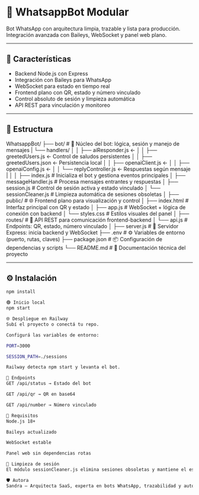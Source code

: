# 📱 WhatsappBot Modular

Bot WhatsApp con arquitectura limpia, trazable y lista para producción. Integración avanzada con Baileys, WebSocket y panel web plano.

---

## 🚀 Características

- Backend Node.js con Express
- Integración con Baileys para WhatsApp
- WebSocket para estado en tiempo real
- Frontend plano con QR, estado y número vinculado
- Control absoluto de sesión y limpieza automática
- API REST para vinculación y monitoreo

---

## 📁 Estructura

WhatsappBot/
├── bot/                  # 🧠 Núcleo del bot: lógica, sesión y manejo de mensajes
|   └── handlers/
│   │    ├── aiResponder.js        ←
│   │    ├── greetedUsers.js       ← Control de saludos persistentes
│   │    ├── greetedUsers.json     ← Persistencia local
│   │    ├── openaiClient.js       ← 
│   │    ├── openaiConfig.js       ← 
│   │    └── replyController.js    ← Respuestas según mensaje
|   │
│   ├── index.js          # Inicializa el bot y gestiona eventos principales
│   ├── messageHandler.js # Procesa mensajes entrantes y respuestas
│   ├── session.js        # Control de sesión activa y estado vinculado
│   └── sessionCleaner.js # Limpieza automática de sesiones obsoletas
│
├── public/               # 🌐 Frontend plano para visualización y control
│   ├── index.html        # Interfaz principal con QR y estado
│   ├── app.js            # WebSocket + lógica de conexión con backend
│   └── styles.css        # Estilos visuales del panel
│
├── routes/               # 🔗 API REST para comunicación frontend-backend
│   └── api.js            # Endpoints: QR, estado, número vinculado
│
├── server.js             # 🚀 Servidor Express: inicia backend y WebSocket
├── .env                  # ⚙️ Variables de entorno (puerto, rutas, claves)
├── package.json          # 📦 Configuración de dependencias y scripts
└── README.md             # 📘 Documentación técnica del proyecto

---

## ⚙️ Instalación

```bash
npm install

🟢 Inicio local
npm start

🌐 Despliegue en Railway
Subí el proyecto o conectá tu repo.

Configurá las variables de entorno:

PORT=3000

SESSION_PATH=./sessions

Railway detecta npm start y levanta el bot.

📡 Endpoints
GET /api/status → Estado del bot

GET /api/qr → QR en base64

GET /api/number → Número vinculado

🧠 Requisitos
Node.js 18+

Baileys actualizado

WebSocket estable

Panel web sin dependencias rotas

🧼 Limpieza de sesión
El módulo sessionCleaner.js elimina sesiones obsoletas y mantiene el estado limpio.

🛡️ Autora
Sandra — Arquitecta SaaS, experta en bots WhatsApp, trazabilidad y automatización profesional.